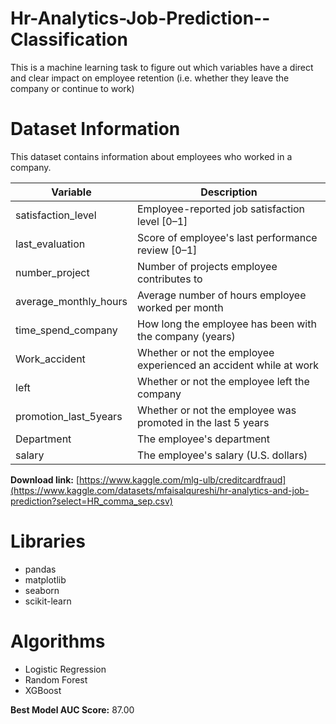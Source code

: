 # Hr-Analytics-Job-Prediction--Classification
This is a machine learning task to figure out which variables have a direct and clear impact on employee retention (i.e. whether they leave the company or continue to work)

# Dataset Information

This dataset contains information about employees who worked in a company.

Variable  |Description |
-----|-----|
satisfaction_level|Employee-reported job satisfaction level [0&ndash;1]|
last_evaluation|Score of employee's last performance review [0&ndash;1]|
number_project|Number of projects employee contributes to|
average_monthly_hours|Average number of hours employee worked per month|
time_spend_company|How long the employee has been with the company (years)
Work_accident|Whether or not the employee experienced an accident while at work
left|Whether or not the employee left the company
promotion_last_5years|Whether or not the employee was promoted in the last 5 years
Department|The employee's department
salary|The employee's salary (U.S. dollars)

**Download link:** [https://www.kaggle.com/mlg-ulb/creditcardfraud](https://www.kaggle.com/datasets/mfaisalqureshi/hr-analytics-and-job-prediction?select=HR_comma_sep.csv)

# Libraries

- pandas
- matplotlib
- seaborn
- scikit-learn

# Algorithms

- Logistic Regression
- Random Forest
- XGBoost
  
**Best Model AUC Score:** 87.00
